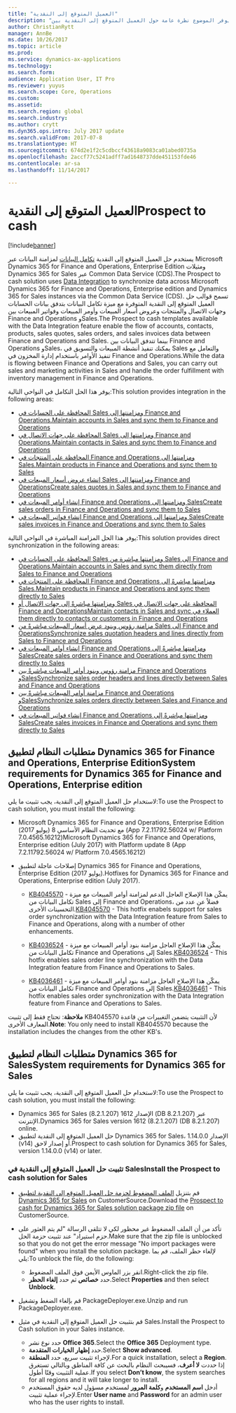 ```yaml
---
title: "العميل المتوقع إلى النقدية"
description: "يوفر الموضوع نظرة عامة حول العميل المتوقع إلى النقدية بين Dynamics 365 for Finance and Operations, Enterprise Edition وDynamics 365 for Sales."
author: ChristianRytt
manager: AnnBe
ms.date: 10/26/2017
ms.topic: article
ms.prod: 
ms.service: dynamics-ax-applications
ms.technology: 
ms.search.form: 
audience: Application User, IT Pro
ms.reviewer: yuyus
ms.search.scope: Core, Operations
ms.custom: 
ms.assetid: 
ms.search.region: global
ms.search.industry: 
ms.author: crytt
ms.dyn365.ops.intro: July 2017 update
ms.search.validFrom: 2017-07-8
ms.translationtype: HT
ms.sourcegitcommit: 674d2e1f2c5cdbccf43618a9083ca01abed0735a
ms.openlocfilehash: 2accf77c5241adff7ad1648737dde451153fde46
ms.contentlocale: ar-sa
ms.lasthandoff: 11/14/2017

---
```


# <a name="prospect-to-cash"></a><span data-ttu-id="f0064-103">العميل المتوقع إلى النقدية</span><span class="sxs-lookup"><span data-stu-id="f0064-103">Prospect to cash</span></span>  

[!include[banner](../includes/banner.md)]

<span data-ttu-id="f0064-104">يستخدم حل العميل المتوقع إلى النقدية [تكامل البيانات](/common-data-service/entity-reference/dynamics-365-integration) لمزامنة البيانات عبر Microsoft Dynamics 365 for Finance and Operations, Enterprise Edition ومثيلات Dynamics 365 for Sales عبر Common Data Service (CDS).</span><span class="sxs-lookup"><span data-stu-id="f0064-104">The Prospect to cash solution uses [Data Integration](/common-data-service/entity-reference/dynamics-365-integration) to synchronize data across Microsoft Dynamics 365 for Finance and Operations, Enterprise edition and Dynamics 365 for Sales instances via the Common Data Service (CDS).</span></span> <span data-ttu-id="f0064-105">تسمح قوالب حل العميل المتوقع إلى النقدية المتوفرة مع ميزة تكامل البيانات بتدفق بيانات الحسابات وجهات الاتصال والمنتجات وعروض أسعار المبيعات وأومر المبيعات وفواتير المبيعات بين Finance and Operations وSales.</span><span class="sxs-lookup"><span data-stu-id="f0064-105">The Prospect to cash templates available with the Data Integration feature enable the flow of accounts, contacts, products, sales quotes, sales orders, and sales invoices data between Finance and Operations and Sales.</span></span> <span data-ttu-id="f0064-106">بينما تتدفق البيانات بين Finance and Operations وSales، يمكنك تنفيذ أنشطة المبيعات والتسويق في Sales والتعامل مع تنفيذ الأوامر باستخدام إدارة المخزون في Finance and Operations.</span><span class="sxs-lookup"><span data-stu-id="f0064-106">While the data is flowing between Finance and Operations and Sales, you can carry out sales and marketing activities in Sales and handle the order fulfillment with inventory management in Finance and Operations.</span></span> 

<span data-ttu-id="f0064-107">يوفر هذا الحل التكامل في النواحي التالية:</span><span class="sxs-lookup"><span data-stu-id="f0064-107">This solution provides integration in the following areas:</span></span> 

-   [<span data-ttu-id="f0064-108">المحافظة على الحسابات في Sales ومزامنتها إلى Finance and Operations.</span><span class="sxs-lookup"><span data-stu-id="f0064-108">Maintain accounts in Sales and sync them to Finance and Operations</span></span>](accounts-template-mapping.md)
-   [<span data-ttu-id="f0064-109">المحافظة على جهات الاتصال في Sales ومزامنتها إلى Finance and Operations.</span><span class="sxs-lookup"><span data-stu-id="f0064-109">Maintain contacts in Sales and sync them to Finance and Operations</span></span>](contacts-template-mapping.md)
-   [<span data-ttu-id="f0064-110">المحافظة على المنتجات في Finance and Operations ومزامنتها إلى Sales‎.</span><span class="sxs-lookup"><span data-stu-id="f0064-110">Maintain products in Finance and Operations and sync them to Sales</span></span>](products-template-mapping.md)
-   [<span data-ttu-id="f0064-111">إنشاء عروض أسعار المبيعات في Sales ومزامنتها إلى Finance and Operations</span><span class="sxs-lookup"><span data-stu-id="f0064-111">Create sales quotes in Sales and sync them to Finance and Operations</span></span>](sales-quotation-template-mapping.md)
-   [<span data-ttu-id="f0064-112">إنشاء أوامر المبيعات في Finance and Operations ومزامنتها إلى Sales</span><span class="sxs-lookup"><span data-stu-id="f0064-112">Create sales orders in Finance and Operations and sync them to Sales</span></span>](sales-order-template-mapping.md)
-   [<span data-ttu-id="f0064-113">إنشاء فواتير المبيعات في Finance and Operations ومزامنتها إلى Sales</span><span class="sxs-lookup"><span data-stu-id="f0064-113">Create sales invoices in Finance and Operations and sync them to Sales</span></span>](sales-invoice-template-mapping.md)

<span data-ttu-id="f0064-114">يوفر هذا الحل المزامنة المباشرة في النواحي التالية:</span><span class="sxs-lookup"><span data-stu-id="f0064-114">This solution provides direct synchronization in the following areas:</span></span>

-   [<span data-ttu-id="f0064-115">المحافظة على الحسابات في Sales ومزامنتها مباشرة من Sales إلى Finance and Operations.</span><span class="sxs-lookup"><span data-stu-id="f0064-115">Maintain accounts in Sales and sync them directly from Sales to Finance and Operations</span></span>](accounts-template-mapping-direct.md)
-   [<span data-ttu-id="f0064-116">المحافظة على المنتجات في Finance and Operations ومزامنتها مباشرةً إلى Sales‎.</span><span class="sxs-lookup"><span data-stu-id="f0064-116">Maintain products in Finance and Operations and sync them directly to Sales</span></span>](products-template-mapping-direct.md)
-   [<span data-ttu-id="f0064-117">‬‏‫المحافظة على جهات الاتصال في Sales ومزامنتها مباشرةً إلى جهات الاتصال أو العملاء في Finance and Operations‎</span><span class="sxs-lookup"><span data-stu-id="f0064-117">Maintain contacts in Sales and sync them directly to contacts or customers in Finance and Operations</span></span>](contacts-template-mapping-direct.md)
-   [<span data-ttu-id="f0064-118">مزامنة رؤوس وبنود عرض أسعار المبيعات‬ مباشرةً من Sales إلى Finance and Operations</span><span class="sxs-lookup"><span data-stu-id="f0064-118">Synchronize sales quotation headers and lines directly from Sales to Finance and Operations</span></span>](sales-quotation-template-mapping-sales-fin.md)
-   [<span data-ttu-id="f0064-119">إنشاء أوامر المبيعات في Finance and Operations ومزامنتها مباشرةً إلى Sales</span><span class="sxs-lookup"><span data-stu-id="f0064-119">Create sales orders in Finance and Operations and sync them directly to Sales</span></span>](sales-order-template-mapping-direct.md)
-  [<span data-ttu-id="f0064-120">مزامنة رؤوس وبنود أوامر المبيعات مباشرةً بين Finance and Operations وSales</span><span class="sxs-lookup"><span data-stu-id="f0064-120">Synchronize sales order headers and lines directly between Sales and Finance and Operations</span></span>](sales-order-template-mapping-between-sales-fin.md)
-   [<span data-ttu-id="f0064-121">مزامنة أوامر المبيعات مباشرةً بين Finance and Operations وSales</span><span class="sxs-lookup"><span data-stu-id="f0064-121">Synchronize sales orders directly between Sales and Finance and Operations</span></span>](sales-order-template-mapping-direct-two-ways.md)
-   [<span data-ttu-id="f0064-122">إنشاء فواتير المبيعات في Finance and Operations ومزامنتها مباشرةً إلى Sales</span><span class="sxs-lookup"><span data-stu-id="f0064-122">Create sales invoices in Finance and Operations and sync them directly to Sales</span></span>](sales-invoice-template-mapping-direct.md)


## <a name="system-requirements-for-dynamics-365-for-finance-and-operations-enterprise-edition"></a><span data-ttu-id="f0064-123">متطلبات النظام لتطبيق Dynamics 365 for Finance and Operations, Enterprise Edition</span><span class="sxs-lookup"><span data-stu-id="f0064-123">System requirements for Dynamics 365 for Finance and Operations, Enterprise edition</span></span>

<span data-ttu-id="f0064-124">لاستخدام حل العميل المتوقع إلى النقدية، يجب تثبيت ما يلي:</span><span class="sxs-lookup"><span data-stu-id="f0064-124">To use the Prospect to cash solution, you must install the following:</span></span>

- <span data-ttu-id="f0064-125">Microsoft Dynamics 365 for Finance and Operations, Enterprise Edition (يوليو 2017) مع تحديث النظام الأساسي 8 (App 7.2.11792.56024 w/ Platform 7.0.4565.16212)</span><span class="sxs-lookup"><span data-stu-id="f0064-125">Microsoft Dynamics 365 for Finance and Operations, Enterprise edition (July 2017) with Platform update 8 (App 7.2.11792.56024 w/ Platform 7.0.4565.16212)</span></span>

- <span data-ttu-id="f0064-126">إصلاحات عاجلة لتطبيق Dynamics 365 for Finance and Operations, Enterprise Edition (يوليو 2017).</span><span class="sxs-lookup"><span data-stu-id="f0064-126">Hotfixes for Dynamics 365 for Finance and Operations, Enterprise edition (July 2017).</span></span>
        
    -  <span data-ttu-id="f0064-127">[KB4045570](https://fix.lcs.dynamics.com/Issue/Resolved?kb=4045570&bugId=3851320&qc=ac1145034fd04ab71ccc4d14aa012f245176712c9af7c36bb77a118726d46160) - يمكّن هذا الإصلاح العاجل الدعم لمزامنة أوامر المبيعات مع ميزة تكامل البيانات من Sales إلى Finance and Operations، فضلاً عن عدد من التحسينات الأخرى.</span><span class="sxs-lookup"><span data-stu-id="f0064-127">[KB4045570](https://fix.lcs.dynamics.com/Issue/Resolved?kb=4045570&bugId=3851320&qc=ac1145034fd04ab71ccc4d14aa012f245176712c9af7c36bb77a118726d46160) - This hotfix enabels support for sales order synchronization with the Data Integration feature from Sales to Finance and Operations, along with a number of other enhancements.</span></span>

    -  <span data-ttu-id="f0064-128">[KB4036524](https://fix.lcs.dynamics.com/Issue/Resolved?kb=4036524&bugId=3847504&qc=e2fcfae08b1a5d5ce9f53f330e8c212b0636c375368ff7d8d9b5ec6701523ad2) - يمكّن هذا الإصلاح العاجل مزامنة بنود أوامر المبيعات مع ميزة تكامل البيانات من Finance and Operations إلى Sales.</span><span class="sxs-lookup"><span data-stu-id="f0064-128">[KB4036524](https://fix.lcs.dynamics.com/Issue/Resolved?kb=4036524&bugId=3847504&qc=e2fcfae08b1a5d5ce9f53f330e8c212b0636c375368ff7d8d9b5ec6701523ad2) - This hotfix enables sales order line synchronization with the Data Integration feature from Finance and Operations to Sales.</span></span>
        
    -  <span data-ttu-id="f0064-129">[KB4036461](https://fix.lcs.dynamics.com/Issue/Resolved?kb=4036461&bugId=3847029&qc=e2fcfae08b1a5d5ce9f53f330e8c212b0636c375368ff7d8d9b5ec6701523ad2) - يمكّن هذا الإصلاح العاجل مزامنة بنود أوامر المبيعات مع ميزة تكامل البيانات من Finance and Operations إلى Sales.</span><span class="sxs-lookup"><span data-stu-id="f0064-129">[KB4036461](https://fix.lcs.dynamics.com/Issue/Resolved?kb=4036461&bugId=3847029&qc=e2fcfae08b1a5d5ce9f53f330e8c212b0636c375368ff7d8d9b5ec6701523ad2) - This hotfix enables sales order synchronization with the Data Integration feature from Finance and Operations to Sales.</span></span>

<span data-ttu-id="f0064-130">**ملاحظة**: تحتاج فقط إلى تثبيت KB4045570 لأن التثبيت يتضمن التغييرات من قاعدة المعارف الأخرى.</span><span class="sxs-lookup"><span data-stu-id="f0064-130">**Note**: You only need to install KB4045570 because the installation includes the changes from the other KB's.</span></span>
 
## <a name="system-requirements-for-dynamics-365-for-sales"></a><span data-ttu-id="f0064-131">متطلبات النظام لتطبيق Dynamics 365 for Sales</span><span class="sxs-lookup"><span data-stu-id="f0064-131">System requirements for Dynamics 365 for Sales</span></span>

<span data-ttu-id="f0064-132">لاستخدام حل العميل المتوقع إلى النقدية، يجب تثبيت ما يلي:</span><span class="sxs-lookup"><span data-stu-id="f0064-132">To use the Prospect to cash solution, you must install the following:</span></span>

- <span data-ttu-id="f0064-133">Dynamics 365 for Sales الإصدار 1612 (8.2.1.207) (DB 8.2.1.207) عبر الإنترنت.</span><span class="sxs-lookup"><span data-stu-id="f0064-133">Dynamics 365 for Sales version 1612 (8.2.1.207) (DB 8.2.1.207) online.</span></span>
- <span data-ttu-id="f0064-134">حل العميل المتوقع إلى النقدية لتطبيق Dynamics 365 for Sales، الإصدار 1.14.0.0 (v14) أو إصدار لاحق.</span><span class="sxs-lookup"><span data-stu-id="f0064-134">Prospect to cash solution for Dynamics 365 for Sales, version 1.14.0.0 (v14) or later.</span></span>

### <a name="install-the-prospect-to-cash-solution-for-sales"></a><span data-ttu-id="f0064-135">تثبيت حل العميل المتوقع إلى النقدية في Sales</span><span class="sxs-lookup"><span data-stu-id="f0064-135">Install the Prospect to cash solution for Sales</span></span>

- <span data-ttu-id="f0064-136">قم بتنزيل [الملف المضغوط لحزمة حل العميل المتوقع إلى النقدية لتطبيق Dynamics 365 for Sales](https://mbs.microsoft.com/customersource/Global/365Enterprise/downloads/product-releases/MD365FNOPENTProspectToCash) on CustomerSource.</span><span class="sxs-lookup"><span data-stu-id="f0064-136">Download the [Prospect to cash for Dynamics 365 for Sales solution package zip file](https://mbs.microsoft.com/customersource/Global/365Enterprise/downloads/product-releases/MD365FNOPENTProspectToCash) on CustomerSource.</span></span>

- <span data-ttu-id="f0064-137">تأكد من أن الملف المضغوط غير محظور لكي لا تتلقى الرسالة "لم يتم العثور على حزم استيراد" عند تثبيت حزمة الحل.</span><span class="sxs-lookup"><span data-stu-id="f0064-137">Make sure that the zip file is unblocked so that you do not get the error message "No import packages were found" when you install the solution package.</span></span> <span data-ttu-id="f0064-138">لإلغاء حظر الملف، قم بما يلي:</span><span class="sxs-lookup"><span data-stu-id="f0064-138">To unblock the file, do the following:</span></span>

    -  <span data-ttu-id="f0064-139">انقر بزر الماوس الأيمن فوق الملف المضغوط.</span><span class="sxs-lookup"><span data-stu-id="f0064-139">Right-click the zip file.</span></span>
    -  <span data-ttu-id="f0064-140">حدد **خصائص** ثم حدد **إلغاء الحظر**.</span><span class="sxs-lookup"><span data-stu-id="f0064-140">Select **Properties** and then select **Unblock**.</span></span> 

- <span data-ttu-id="f0064-141">قم بإلغاء الضغط وتشغيل PackageDeployer.exe.</span><span class="sxs-lookup"><span data-stu-id="f0064-141">Unzip and run PackageDeployer.exe.</span></span>

- <span data-ttu-id="f0064-142">قم بتثبيت حل العميل المتوقع إلى النقدية في مثيل Sales.</span><span class="sxs-lookup"><span data-stu-id="f0064-142">Install the Prospect to Cash solution in your Sales instance.</span></span>

    - <span data-ttu-id="f0064-143">حدد نوع نشر **Office 365**.</span><span class="sxs-lookup"><span data-stu-id="f0064-143">Select the **Office 365** Deployment type.</span></span>
    - <span data-ttu-id="f0064-144">حدد **إظهار الخيارات المتقدمة**.</span><span class="sxs-lookup"><span data-stu-id="f0064-144">Select **Show advanced**.</span></span>
    - <span data-ttu-id="f0064-145">لإجراء تثبيت سريع، حدد **المنطقة**.</span><span class="sxs-lookup"><span data-stu-id="f0064-145">For a quick installation, select a **Region**.</span></span> <span data-ttu-id="f0064-146">إذا حددت **لا أعرف**، فسيبحث النظام بالبحث عن كافة المناطق وبالتالي تستغرق عملية التثبيت وقتًا أطول.</span><span class="sxs-lookup"><span data-stu-id="f0064-146">If you select **Don’t know**, the system searches for all regions and it will take longer to install.</span></span>
    - <span data-ttu-id="f0064-147">أدخل **اسم المستخدم** و**كلمة المرور** لمستخدم مسؤول لديه حقوق المستخدم لإجراء عملية تثبيت.</span><span class="sxs-lookup"><span data-stu-id="f0064-147">Enter **User name** and **Password** for an admin user who has the user rights to install.</span></span>

